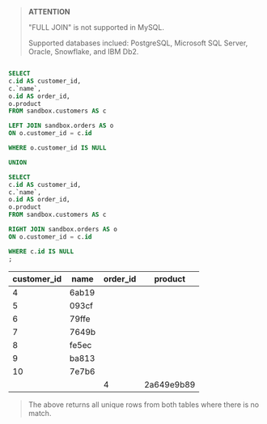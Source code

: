 > **ATTENTION**
> 
> "FULL JOIN" is not supported in MySQL.
>
> Supported databases inclued: PostgreSQL, Microsoft SQL Server, Oracle, Snowflake, and IBM Db2.

```sql

SELECT
c.id AS customer_id,
c.`name`,
o.id AS order_id,
o.product
FROM sandbox.customers AS c

LEFT JOIN sandbox.orders AS o
ON o.customer_id = c.id

WHERE o.customer_id IS NULL

UNION

SELECT
c.id AS customer_id,
c.`name`,
o.id AS order_id,
o.product
FROM sandbox.customers AS c

RIGHT JOIN sandbox.orders AS o
ON o.customer_id = c.id

WHERE c.id IS NULL
;
```
<table caption="customers (8 rows)">
    <thead>
        <tr>
            <th class="col1">customer_id</th>
            <th class="col2">name</th>
            <th class="col3">order_id</th>
            <th class="col4">product</th>
        </tr>
    </thead>
    <tbody>
        <tr>
            <td class="col1">4</td>
            <td class="col2">6ab19</td>
            <td class="col3"></td>
            <td class="col4"></td>
        </tr>
        <tr>
            <td class="col1">5</td>
            <td class="col2">093cf</td>
            <td class="col3"></td>
            <td class="col4"></td>
        </tr>
        <tr>
            <td class="col1">6</td>
            <td class="col2">79ffe</td>
            <td class="col3"></td>
            <td class="col4"></td>
        </tr>
        <tr>
            <td class="col1">7</td>
            <td class="col2">7649b</td>
            <td class="col3"></td>
            <td class="col4"></td>
        </tr>
        <tr>
            <td class="col1">8</td>
            <td class="col2">fe5ec</td>
            <td class="col3"></td>
            <td class="col4"></td>
        </tr>
        <tr>
            <td class="col1">9</td>
            <td class="col2">ba813</td>
            <td class="col3"></td>
            <td class="col4"></td>
        </tr>
        <tr>
            <td class="col1">10</td>
            <td class="col2">7e7b6</td>
            <td class="col3"></td>
            <td class="col4"></td>
        </tr>
        <tr>
            <td class="col1"></td>
            <td class="col2"></td>
            <td class="col3">4</td>
            <td class="col4">2a649e9b89</td>
        </tr>
    </tbody>
</table>

> The above returns all unique rows from both tables where there is no match.
